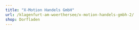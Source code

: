 ```yaml
---
title: "X-Motion Handels GmbH"
url: /klagenfurt-am-woerthersee/x-motion-handels-gmbh-2/
shop: Dorfladen
---
```

